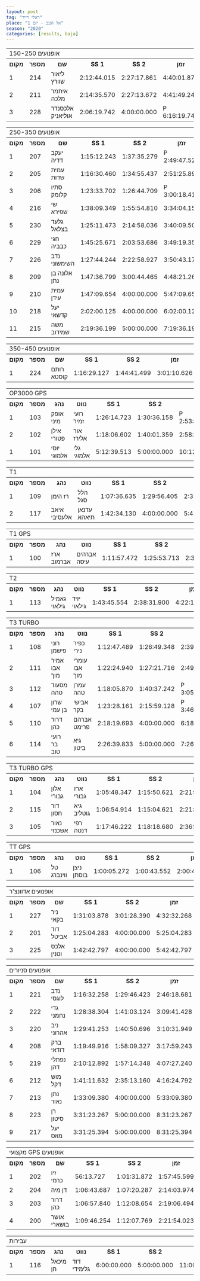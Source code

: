 ```yaml
---
layout: post
tag: "ראלי רייד"
place: "אל הנגב - יום 1"
season: "2020"
categories: [results, baja]
---
```

<table class="line_color">
    <tr>
        <td colspan="99" class="title_font">150-250 אופנועים</td>
    </tr>
    <tr class="rnkh_bkcolor">
        <th class="rnkh_font">מקום</th>
        <th class="rnkh_font">מספר</th>
        <th class="rnkh_font">שם</th>
        <th class="rnkh_font">SS 1</th>
        <th class="rnkh_font">SS 2</th>
        <th class="rnkh_font">זמן</th>
        <th class="rnkh_font">עונשין</th>
        <th class="rnkh_font">פער</th>
    </tr>
    <tr class="rnk_bkcolor OddRow">
        <td class="rnk_font">1</td>
        <td class="rnk_font">214</td>
        <td class="rnk_font">ליאור שוורץ</td>
        <td class="rnk_font">2:12:44.015</td>
        <td class="rnk_font">2:27:17.861</td>
        <td class="rnk_font">4:40:01.876</td>
        <td class="rnk_font">-</td>
        <td class="rnk_font">-</td>
    </tr>
    <tr class="rnk_bkcolor EvenRow">
        <td class="rnk_font">2</td>
        <td class="rnk_font">211</td>
        <td class="rnk_font">איתמר מלכה</td>
        <td class="rnk_font">2:14:35.570</td>
        <td class="rnk_font">2:27:13.672</td>
        <td class="rnk_font">4:41:49.242</td>
        <td class="rnk_font">-</td>
        <td class="rnk_font">1:47.366</td>
    </tr>
    <tr class="rnk_bkcolor OddRow">
        <td class="rnk_font">3</td>
        <td class="rnk_font">228</td>
        <td class="rnk_font">אלכסנדר אוליאניק</td>
        <td class="rnk_font">2:06:19.742</td>
        <td class="rnk_font">4:00:00.000</td>
        <td class="rnk_font penalty">P 6:16:19.742</td>
        <td class="rnk_font">10:00.000</td>
        <td class="rnk_font">1:36:17.866</td>
    </tr>
</table>
<table class="line_color">
    <tr>
        <td colspan="99" class="title_font">250-350 אופנועים</td>
    </tr>
    <tr class="rnkh_bkcolor">
        <th class="rnkh_font">מקום</th>
        <th class="rnkh_font">מספר</th>
        <th class="rnkh_font">שם</th>
        <th class="rnkh_font">SS 1</th>
        <th class="rnkh_font">SS 2</th>
        <th class="rnkh_font">זמן</th>
        <th class="rnkh_font">עונשין</th>
        <th class="rnkh_font">פער</th>
    </tr>
    <tr class="rnk_bkcolor EvenRow">
        <td class="rnk_font">1</td>
        <td class="rnk_font">207</td>
        <td class="rnk_font">יעקב דדיה</td>
        <td class="rnk_font">1:15:12.243</td>
        <td class="rnk_font">1:37:35.279</td>
        <td class="rnk_font penalty">P 2:49:47.522</td>
        <td class="rnk_font">-</td>
        <td class="rnk_font">-</td>
    </tr>
    <tr class="rnk_bkcolor OddRow">
        <td class="rnk_font">2</td>
        <td class="rnk_font">205</td>
        <td class="rnk_font">עמית שדות</td>
        <td class="rnk_font">1:16:30.460</td>
        <td class="rnk_font">1:34:55.437</td>
        <td class="rnk_font">2:51:25.897</td>
        <td class="rnk_font">-</td>
        <td class="rnk_font">1:38.375</td>
    </tr>
    <tr class="rnk_bkcolor EvenRow">
        <td class="rnk_font">3</td>
        <td class="rnk_font">206</td>
        <td class="rnk_font">סתיו קלומק</td>
        <td class="rnk_font">1:23:33.702</td>
        <td class="rnk_font">1:26:44.709</td>
        <td class="rnk_font penalty">P 3:00:18.411</td>
        <td class="rnk_font">10:00.000</td>
        <td class="rnk_font">10:30.889</td>
    </tr>
    <tr class="rnk_bkcolor OddRow">
        <td class="rnk_font">4</td>
        <td class="rnk_font">216</td>
        <td class="rnk_font">שי שפירא</td>
        <td class="rnk_font">1:38:09.349</td>
        <td class="rnk_font">1:55:54.810</td>
        <td class="rnk_font">3:34:04.159</td>
        <td class="rnk_font">-</td>
        <td class="rnk_font">44:16.637</td>
    </tr>
    <tr class="rnk_bkcolor EvenRow">
        <td class="rnk_font">5</td>
        <td class="rnk_font">230</td>
        <td class="rnk_font">גלעד בצלאל</td>
        <td class="rnk_font">1:25:11.473</td>
        <td class="rnk_font">2:14:58.036</td>
        <td class="rnk_font">3:40:09.509</td>
        <td class="rnk_font">-</td>
        <td class="rnk_font">50:21.987</td>
    </tr>
    <tr class="rnk_bkcolor OddRow">
        <td class="rnk_font">6</td>
        <td class="rnk_font">229</td>
        <td class="rnk_font">חגי כבביה</td>
        <td class="rnk_font">1:45:25.671</td>
        <td class="rnk_font">2:03:53.686</td>
        <td class="rnk_font">3:49:19.357</td>
        <td class="rnk_font">-</td>
        <td class="rnk_font">59:31.835</td>
    </tr>
    <tr class="rnk_bkcolor EvenRow">
        <td class="rnk_font">7</td>
        <td class="rnk_font">226</td>
        <td class="rnk_font">נדב השימשוני</td>
        <td class="rnk_font">1:27:44.244</td>
        <td class="rnk_font">2:22:58.927</td>
        <td class="rnk_font">3:50:43.171</td>
        <td class="rnk_font">-</td>
        <td class="rnk_font">1:00:55.649</td>
    </tr>
    <tr class="rnk_bkcolor OddRow">
        <td class="rnk_font">8</td>
        <td class="rnk_font">209</td>
        <td class="rnk_font">אלונה בן נתן</td>
        <td class="rnk_font">1:47:36.799</td>
        <td class="rnk_font">3:00:44.465</td>
        <td class="rnk_font">4:48:21.264</td>
        <td class="rnk_font">-</td>
        <td class="rnk_font">1:58:33.742</td>
    </tr>
    <tr class="rnk_bkcolor EvenRow">
        <td class="rnk_font">9</td>
        <td class="rnk_font">210</td>
        <td class="rnk_font">עמית עידן</td>
        <td class="rnk_font">1:47:09.654</td>
        <td class="rnk_font">4:00:00.000</td>
        <td class="rnk_font">5:47:09.654</td>
        <td class="rnk_font">-</td>
        <td class="rnk_font">2:57:22.132</td>
    </tr>
    <tr class="rnk_bkcolor OddRow">
        <td class="rnk_font">10</td>
        <td class="rnk_font">218</td>
        <td class="rnk_font">יעל קדשאי</td>
        <td class="rnk_font">2:02:00.125</td>
        <td class="rnk_font">4:00:00.000</td>
        <td class="rnk_font">6:02:00.125</td>
        <td class="rnk_font">-</td>
        <td class="rnk_font">3:12:12.603</td>
    </tr>
    <tr class="rnk_bkcolor EvenRow">
        <td class="rnk_font">11</td>
        <td class="rnk_font">215</td>
        <td class="rnk_font">משה שמידוב</td>
        <td class="rnk_font">2:19:36.199</td>
        <td class="rnk_font">5:00:00.000</td>
        <td class="rnk_font">7:19:36.199</td>
        <td class="rnk_font">-</td>
        <td class="rnk_font">4:29:48.677</td>
    </tr>
</table>
<table class="line_color">
    <tr>
        <td colspan="99" class="title_font">350-450 אופנועים</td>
    </tr>
    <tr class="rnkh_bkcolor">
        <th class="rnkh_font">מקום</th>
        <th class="rnkh_font">מספר</th>
        <th class="rnkh_font">שם</th>
        <th class="rnkh_font">SS 1</th>
        <th class="rnkh_font">SS 2</th>
        <th class="rnkh_font">זמן</th>
        <th class="rnkh_font">פער</th>
    </tr>
    <tr class="rnk_bkcolor OddRow">
        <td class="rnk_font">1</td>
        <td class="rnk_font">224</td>
        <td class="rnk_font">רותם קוסטא</td>
        <td class="rnk_font">1:16:29.127</td>
        <td class="rnk_font">1:44:41.499</td>
        <td class="rnk_font">3:01:10.626</td>
        <td class="rnk_font">-</td>
    </tr>
</table>
<table class="line_color">
    <tr>
        <td colspan="99" class="title_font">OP3000 GPS</td>
    </tr>
    <tr class="rnkh_bkcolor">
        <th class="rnkh_font">מקום</th>
        <th class="rnkh_font">מספר</th>
        <th class="rnkh_font">נהג</th>
        <th class="rnkh_font">נווט</th>
        <th class="rnkh_font">SS 1</th>
        <th class="rnkh_font">SS 2</th>
        <th class="rnkh_font">זמן</th>
        <th class="rnkh_font">עונשין</th>
        <th class="rnkh_font">פער</th>
    </tr>
    <tr class="rnk_bkcolor OddRow">
        <td class="rnk_font">1</td>
        <td class="rnk_font">103</td>
        <td class="rnk_font">אופק מיני</td>
        <td class="rnk_font">רועי זמיר</td>
        <td class="rnk_font">1:26:14.723</td>
        <td class="rnk_font">1:30:36.158</td>
        <td class="rnk_font penalty">P 2:53:50.881</td>
        <td class="rnk_font">-</td>
        <td class="rnk_font">-</td>
    </tr>
    <tr class="rnk_bkcolor EvenRow">
        <td class="rnk_font">2</td>
        <td class="rnk_font">102</td>
        <td class="rnk_font">אילן פטורי</td>
        <td class="rnk_font">אור אלירז</td>
        <td class="rnk_font">1:18:06.602</td>
        <td class="rnk_font">1:40:01.359</td>
        <td class="rnk_font">2:58:07.961</td>
        <td class="rnk_font">-</td>
        <td class="rnk_font">4:17.080</td>
    </tr>
    <tr class="rnk_bkcolor EvenRow">
        <td class="rnk_font">1</td>
        <td class="rnk_font">101</td>
        <td class="rnk_font">יוסי אלמוגי</td>
        <td class="rnk_font">גלי אלמוגי</td>
        <td class="rnk_font">5:12:39.513</td>
        <td class="rnk_font">5:00:00.000</td>
        <td class="rnk_font">10:12:39.513</td>
        <td class="rnk_font">-</td>
        <td class="rnk_font">8:14:53.914</td>
    </tr>
</table>
<table class="line_color">
    <tr>
        <td colspan="99" class="title_font">T1</td>
    </tr>
    <tr class="rnkh_bkcolor">
        <th class="rnkh_font">מקום</th>
        <th class="rnkh_font">מספר</th>
        <th class="rnkh_font">נהג</th>
        <th class="rnkh_font">נווט</th>
        <th class="rnkh_font">SS 1</th>
        <th class="rnkh_font">SS 2</th>
        <th class="rnkh_font">זמן</th>
        <th class="rnkh_font">פער</th>
    </tr>
    <tr class="rnk_bkcolor OddRow">
        <td class="rnk_font">1</td>
        <td class="rnk_font">109</td>
        <td class="rnk_font">רז הימן</td>
        <td class="rnk_font">הלל סגל</td>
        <td class="rnk_font">1:07:36.635</td>
        <td class="rnk_font">1:29:56.405</td>
        <td class="rnk_font">2:37:33.040</td>
        <td class="rnk_font">-</td>
    </tr>
    <tr class="rnk_bkcolor EvenRow">
        <td class="rnk_font">2</td>
        <td class="rnk_font">117</td>
        <td class="rnk_font">איאב אלעסיבי</td>
        <td class="rnk_font">עדנאן תיאהא</td>
        <td class="rnk_font">1:42:34.130</td>
        <td class="rnk_font">4:00:00.000</td>
        <td class="rnk_font">5:42:34.130</td>
        <td class="rnk_font">3:05:01.090</td>
    </tr>
</table>
<table class="line_color">
    <tr>
        <td colspan="99" class="title_font">T1 GPS</td>
    </tr>
    <tr class="rnkh_bkcolor">
        <th class="rnkh_font">מקום</th>
        <th class="rnkh_font">מספר</th>
        <th class="rnkh_font">נהג</th>
        <th class="rnkh_font">נווט</th>
        <th class="rnkh_font">SS 1</th>
        <th class="rnkh_font">SS 2</th>
        <th class="rnkh_font">זמן</th>
        <th class="rnkh_font">פער</th>
    </tr>
    <tr class="rnk_bkcolor OddRow">
        <td class="rnk_font">1</td>
        <td class="rnk_font">100</td>
        <td class="rnk_font">ארז אברמוב</td>
        <td class="rnk_font">אברהים עיסה</td>
        <td class="rnk_font">1:11:57.472</td>
        <td class="rnk_font">1:25:53.713</td>
        <td class="rnk_font">2:37:51.185</td>
        <td class="rnk_font">-</td>
    </tr>
</table>
<table class="line_color">
    <tr>
        <td colspan="99" class="title_font">T2</td>
    </tr>
    <tr class="rnkh_bkcolor">
        <th class="rnkh_font">מקום</th>
        <th class="rnkh_font">מספר</th>
        <th class="rnkh_font">נהג</th>
        <th class="rnkh_font">נווט</th>
        <th class="rnkh_font">SS 1</th>
        <th class="rnkh_font">SS 2</th>
        <th class="rnkh_font">זמן</th>
        <th class="rnkh_font">פער</th>
    </tr>
    <tr class="rnk_bkcolor EvenRow">
        <td class="rnk_font">1</td>
        <td class="rnk_font">113</td>
        <td class="rnk_font">גאמיל גילאוי</td>
        <td class="rnk_font">יזיד גילאוי</td>
        <td class="rnk_font">1:43:45.554</td>
        <td class="rnk_font">2:38:31.900</td>
        <td class="rnk_font">4:22:17.454</td>
        <td class="rnk_font">-</td>
    </tr>
</table>
<table class="line_color">
    <tr>
        <td colspan="99" class="title_font">T3 TURBO</td>
    </tr>
    <tr class="rnkh_bkcolor">
        <th class="rnkh_font">מקום</th>
        <th class="rnkh_font">מספר</th>
        <th class="rnkh_font">נהג</th>
        <th class="rnkh_font">נווט</th>
        <th class="rnkh_font">SS 1</th>
        <th class="rnkh_font">SS 2</th>
        <th class="rnkh_font">זמן</th>
        <th class="rnkh_font">עונשין</th>
        <th class="rnkh_font">פער</th>
    </tr>
    <tr class="rnk_bkcolor OddRow">
        <td class="rnk_font">1</td>
        <td class="rnk_font">108</td>
        <td class="rnk_font">רוני פישמן</td>
        <td class="rnk_font">כפיר נירי</td>
        <td class="rnk_font">1:12:47.489</td>
        <td class="rnk_font">1:26:49.348</td>
        <td class="rnk_font">2:39:36.837</td>
        <td class="rnk_font">-</td>
        <td class="rnk_font">-</td>
    </tr>
    <tr class="rnk_bkcolor EvenRow">
        <td class="rnk_font">2</td>
        <td class="rnk_font">111</td>
        <td class="rnk_font">אמיר אבו מוך</td>
        <td class="rnk_font">עומרי אבו מוך</td>
        <td class="rnk_font">1:22:24.940</td>
        <td class="rnk_font">1:27:21.716</td>
        <td class="rnk_font">2:49:46.656</td>
        <td class="rnk_font">-</td>
        <td class="rnk_font">10:09.819</td>
    </tr>
    <tr class="rnk_bkcolor OddRow">
        <td class="rnk_font">3</td>
        <td class="rnk_font">112</td>
        <td class="rnk_font">מסעוד טהה</td>
        <td class="rnk_font">עמרן טהה</td>
        <td class="rnk_font">1:18:05.870</td>
        <td class="rnk_font">1:40:37.242</td>
        <td class="rnk_font penalty">P 3:05:43.112</td>
        <td class="rnk_font">7:00.000</td>
        <td class="rnk_font">26:06.275</td>
    </tr>
    <tr class="rnk_bkcolor EvenRow">
        <td class="rnk_font">4</td>
        <td class="rnk_font">107</td>
        <td class="rnk_font">שרון בן עמי</td>
        <td class="rnk_font">אבישי בקר</td>
        <td class="rnk_font">1:23:28.161</td>
        <td class="rnk_font">2:15:59.128</td>
        <td class="rnk_font penalty">P 3:46:27.289</td>
        <td class="rnk_font">7:00.000</td>
        <td class="rnk_font">1:06:50.452</td>
    </tr>
    <tr class="rnk_bkcolor OddRow">
        <td class="rnk_font">5</td>
        <td class="rnk_font">110</td>
        <td class="rnk_font">דרור כהן</td>
        <td class="rnk_font">אברהם פרימט</td>
        <td class="rnk_font">2:18:19.693</td>
        <td class="rnk_font">4:00:00.000</td>
        <td class="rnk_font">6:18:19.693</td>
        <td class="rnk_font">-</td>
        <td class="rnk_font">3:38:42.856</td>
    </tr>
    <tr class="rnk_bkcolor EvenRow">
        <td class="rnk_font">6</td>
        <td class="rnk_font">114</td>
        <td class="rnk_font">רועי בר טוב</td>
        <td class="rnk_font">גיא ביטון</td>
        <td class="rnk_font">2:26:39.833</td>
        <td class="rnk_font">5:00:00.000</td>
        <td class="rnk_font">7:26:39.833</td>
        <td class="rnk_font">-</td>
        <td class="rnk_font">4:47:02.996</td>
    </tr>
</table>
<table class="line_color">
    <tr>
        <td colspan="99" class="title_font">T3 TURBO GPS</td>
    </tr>
    <tr class="rnkh_bkcolor">
        <th class="rnkh_font">מקום</th>
        <th class="rnkh_font">מספר</th>
        <th class="rnkh_font">נהג</th>
        <th class="rnkh_font">נווט</th>
        <th class="rnkh_font">SS 1</th>
        <th class="rnkh_font">SS 2</th>
        <th class="rnkh_font">זמן</th>
        <th class="rnkh_font">פער</th>
    </tr>
    <tr class="rnk_bkcolor OddRow">
        <td class="rnk_font">1</td>
        <td class="rnk_font">104</td>
        <td class="rnk_font">אלון גבורי</td>
        <td class="rnk_font">ארז גבורי</td>
        <td class="rnk_font">1:05:48.347</td>
        <td class="rnk_font">1:15:50.621</td>
        <td class="rnk_font">2:21:38.968</td>
        <td class="rnk_font">-</td>
    </tr>
    <tr class="rnk_bkcolor EvenRow">
        <td class="rnk_font">2</td>
        <td class="rnk_font">115</td>
        <td class="rnk_font">דור חסון</td>
        <td class="rnk_font">גיא גוטליב</td>
        <td class="rnk_font">1:06:54.914</td>
        <td class="rnk_font">1:15:04.621</td>
        <td class="rnk_font">2:21:59.535</td>
        <td class="rnk_font">20.567</td>
    </tr>
    <tr class="rnk_bkcolor OddRow">
        <td class="rnk_font">3</td>
        <td class="rnk_font">105</td>
        <td class="rnk_font">נאור אשכנזי</td>
        <td class="rnk_font">רפי דנטה</td>
        <td class="rnk_font">1:17:46.222</td>
        <td class="rnk_font">1:18:18.680</td>
        <td class="rnk_font">2:36:04.902</td>
        <td class="rnk_font">14:25.934</td>
    </tr>
</table>
<table class="line_color">
    <tr>
        <td colspan="99" class="title_font">TT GPS</td>
    </tr>
    <tr class="rnkh_bkcolor">
        <th class="rnkh_font">מקום</th>
        <th class="rnkh_font">מספר</th>
        <th class="rnkh_font">נהג</th>
        <th class="rnkh_font">נווט</th>
        <th class="rnkh_font">SS 1</th>
        <th class="rnkh_font">SS 2</th>
        <th class="rnkh_font">זמן</th>
        <th class="rnkh_font">פער</th>
    </tr>
    <tr class="rnk_bkcolor EvenRow">
        <td class="rnk_font">1</td>
        <td class="rnk_font">106</td>
        <td class="rnk_font">טל ווינברג</td>
        <td class="rnk_font">ניצן בוסתן</td>
        <td class="rnk_font">1:00:05.272</td>
        <td class="rnk_font">1:00:43.552</td>
        <td class="rnk_font">2:00:48.824</td>
        <td class="rnk_font">-</td>
    </tr>
</table>
<table class="line_color">
    <tr>
        <td colspan="99" class="title_font">אופנועים אדוונצ'ר</td>
    </tr>
    <tr class="rnkh_bkcolor">
        <th class="rnkh_font">מקום</th>
        <th class="rnkh_font">מספר</th>
        <th class="rnkh_font">שם</th>
        <th class="rnkh_font">SS 1</th>
        <th class="rnkh_font">SS 2</th>
        <th class="rnkh_font">זמן</th>
        <th class="rnkh_font">פער</th>
    </tr>
    <tr class="rnk_bkcolor OddRow">
        <td class="rnk_font">1</td>
        <td class="rnk_font">227</td>
        <td class="rnk_font">ניר בקאי</td>
        <td class="rnk_font">1:31:03.878</td>
        <td class="rnk_font">3:01:28.390</td>
        <td class="rnk_font">4:32:32.268</td>
        <td class="rnk_font">-</td>
    </tr>
    <tr class="rnk_bkcolor EvenRow">
        <td class="rnk_font">2</td>
        <td class="rnk_font">201</td>
        <td class="rnk_font">דוד אביטל</td>
        <td class="rnk_font">1:25:04.283</td>
        <td class="rnk_font">4:00:00.000</td>
        <td class="rnk_font">5:25:04.283</td>
        <td class="rnk_font">52:32.015</td>
    </tr>
    <tr class="rnk_bkcolor OddRow">
        <td class="rnk_font">3</td>
        <td class="rnk_font">225</td>
        <td class="rnk_font">אלכס וטנין</td>
        <td class="rnk_font">1:42:42.797</td>
        <td class="rnk_font">4:00:00.000</td>
        <td class="rnk_font">5:42:42.797</td>
        <td class="rnk_font">1:10:10.529</td>
    </tr>
</table>
<table class="line_color">
    <tr>
        <td colspan="99" class="title_font">אופנועים סניורים</td>
    </tr>
    <tr class="rnkh_bkcolor">
        <th class="rnkh_font">מקום</th>
        <th class="rnkh_font">מספר</th>
        <th class="rnkh_font">שם</th>
        <th class="rnkh_font">SS 1</th>
        <th class="rnkh_font">SS 2</th>
        <th class="rnkh_font">זמן</th>
        <th class="rnkh_font">פער</th>
    </tr>
    <tr class="rnk_bkcolor EvenRow">
        <td class="rnk_font">1</td>
        <td class="rnk_font">221</td>
        <td class="rnk_font">נדב לוגסי</td>
        <td class="rnk_font">1:16:32.258</td>
        <td class="rnk_font">1:29:46.423</td>
        <td class="rnk_font">2:46:18.681</td>
        <td class="rnk_font">-</td>
    </tr>
    <tr class="rnk_bkcolor OddRow">
        <td class="rnk_font">2</td>
        <td class="rnk_font">222</td>
        <td class="rnk_font">גדי נחמני</td>
        <td class="rnk_font">1:28:38.304</td>
        <td class="rnk_font">1:41:03.124</td>
        <td class="rnk_font">3:09:41.428</td>
        <td class="rnk_font">23:22.747</td>
    </tr>
    <tr class="rnk_bkcolor EvenRow">
        <td class="rnk_font">3</td>
        <td class="rnk_font">220</td>
        <td class="rnk_font">ניב אהרוני</td>
        <td class="rnk_font">1:29:41.253</td>
        <td class="rnk_font">1:40:50.696</td>
        <td class="rnk_font">3:10:31.949</td>
        <td class="rnk_font">24:13.268</td>
    </tr>
    <tr class="rnk_bkcolor OddRow">
        <td class="rnk_font">4</td>
        <td class="rnk_font">208</td>
        <td class="rnk_font">ברק דודאי</td>
        <td class="rnk_font">1:19:49.916</td>
        <td class="rnk_font">1:58:09.327</td>
        <td class="rnk_font">3:17:59.243</td>
        <td class="rnk_font">31:40.562</td>
    </tr>
    <tr class="rnk_bkcolor EvenRow">
        <td class="rnk_font">5</td>
        <td class="rnk_font">219</td>
        <td class="rnk_font">נפתלי דהן</td>
        <td class="rnk_font">2:10:12.892</td>
        <td class="rnk_font">1:57:14.348</td>
        <td class="rnk_font">4:07:27.240</td>
        <td class="rnk_font">1:21:08.559</td>
    </tr>
    <tr class="rnk_bkcolor OddRow">
        <td class="rnk_font">6</td>
        <td class="rnk_font">212</td>
        <td class="rnk_font">מוש דקל</td>
        <td class="rnk_font">1:41:11.632</td>
        <td class="rnk_font">2:35:13.160</td>
        <td class="rnk_font">4:16:24.792</td>
        <td class="rnk_font">1:30:06.111</td>
    </tr>
    <tr class="rnk_bkcolor EvenRow">
        <td class="rnk_font">7</td>
        <td class="rnk_font">213</td>
        <td class="rnk_font">נתן נאור</td>
        <td class="rnk_font">1:33:09.380</td>
        <td class="rnk_font">4:00:00.000</td>
        <td class="rnk_font">5:33:09.380</td>
        <td class="rnk_font">2:46:50.699</td>
    </tr>
    <tr class="rnk_bkcolor OddRow">
        <td class="rnk_font">8</td>
        <td class="rnk_font">223</td>
        <td class="rnk_font">רן סיטון</td>
        <td class="rnk_font">3:31:23.267</td>
        <td class="rnk_font">5:00:00.000</td>
        <td class="rnk_font">8:31:23.267</td>
        <td class="rnk_font">5:45:04.586</td>
    </tr>
    <tr class="rnk_bkcolor EvenRow">
        <td class="rnk_font">9</td>
        <td class="rnk_font">217</td>
        <td class="rnk_font">יעל מוזס</td>
        <td class="rnk_font">3:31:25.394</td>
        <td class="rnk_font">5:00:00.000</td>
        <td class="rnk_font">8:31:25.394</td>
        <td class="rnk_font">5:45:06.713</td>
    </tr>
</table>
<table class="line_color">
    <tr>
        <td colspan="99" class="title_font">מקצועי GPS אופנועים</td>
    </tr>
    <tr class="rnkh_bkcolor">
        <th class="rnkh_font">מקום</th>
        <th class="rnkh_font">מספר</th>
        <th class="rnkh_font">שם</th>
        <th class="rnkh_font">SS 1</th>
        <th class="rnkh_font">SS 2</th>
        <th class="rnkh_font">זמן</th>
        <th class="rnkh_font">פער</th>
    </tr>
    <tr class="rnk_bkcolor OddRow">
        <td class="rnk_font">1</td>
        <td class="rnk_font">202</td>
        <td class="rnk_font">זיו כרמי</td>
        <td class="rnk_font">56:13.727</td>
        <td class="rnk_font">1:01:31.872</td>
        <td class="rnk_font">1:57:45.599</td>
        <td class="rnk_font">-</td>
    </tr>
    <tr class="rnk_bkcolor EvenRow">
        <td class="rnk_font">2</td>
        <td class="rnk_font">204</td>
        <td class="rnk_font">דן מיה</td>
        <td class="rnk_font">1:06:43.687</td>
        <td class="rnk_font">1:07:20.287</td>
        <td class="rnk_font">2:14:03.974</td>
        <td class="rnk_font">16:18.375</td>
    </tr>
    <tr class="rnk_bkcolor OddRow">
        <td class="rnk_font">3</td>
        <td class="rnk_font">203</td>
        <td class="rnk_font">דרור כהן</td>
        <td class="rnk_font">1:06:57.840</td>
        <td class="rnk_font">1:12:08.654</td>
        <td class="rnk_font">2:19:06.494</td>
        <td class="rnk_font">21:20.895</td>
    </tr>
    <tr class="rnk_bkcolor EvenRow">
        <td class="rnk_font">4</td>
        <td class="rnk_font">200</td>
        <td class="rnk_font">אושר בושארי</td>
        <td class="rnk_font">1:09:46.254</td>
        <td class="rnk_font">1:12:07.769</td>
        <td class="rnk_font">2:21:54.023</td>
        <td class="rnk_font">24:08.424</td>
    </tr>
</table>
<table class="line_color">
    <tr>
        <td colspan="99" class="title_font">עבירות</td>
    </tr>
    <tr class="rnkh_bkcolor">
        <th class="rnkh_font">מקום</th>
        <th class="rnkh_font">מספר</th>
        <th class="rnkh_font">נהג</th>
        <th class="rnkh_font">נווט</th>
        <th class="rnkh_font">SS 1</th>
        <th class="rnkh_font">SS 2</th>
        <th class="rnkh_font">זמן</th>
        <th class="rnkh_font">פער</th>
    </tr>
    <tr class="rnk_bkcolor OddRow">
        <td class="rnk_font">1</td>
        <td class="rnk_font">116</td>
        <td class="rnk_font">מיכאל חן</td>
        <td class="rnk_font">דוד גלימידי</td>
        <td class="rnk_font">6:00:00.000</td>
        <td class="rnk_font">5:00:00.000</td>
        <td class="rnk_font">11:00:00.000</td>
        <td class="rnk_font">-</td>
    </tr>
</table>
 
